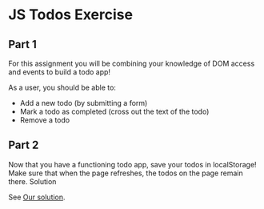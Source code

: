 # JS Todos Exercise

## Part 1

For this assignment you will be combining your knowledge of DOM access and events to build a todo app!

As a user, you should be able to:

-    Add a new todo (by submitting a form)
-    Mark a todo as completed (cross out the text of the todo)
-    Remove a todo

## Part 2

Now that you have a functioning todo app, save your todos in localStorage! Make sure that when the page refreshes, the todos on the page remain there.
Solution

See [Our solution](http://curric.rithmschool.com/springboard/exercises/js-todos/solution/index.html).

